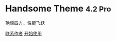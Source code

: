 # Handsome Theme <small>4.2 Pro</small>

艳惊四方，性能飞跃


[联系作者](https://www.ihewro.com/)
[开始使用](/start)

